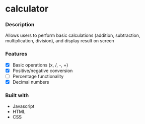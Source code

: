 # calculator

### Description
Allows users to perform basic calculations (addition, subtraction, multiplication, division), and display result on screen

### Features
- [X] Basic operations (x, /, -, +)
- [X] Positive/negative conversion
- [ ] Percentage functionality
- [X] Decimal numbers

### Built with
- Javascript
- HTML
- CSS
